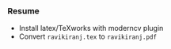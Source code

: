 ### Resume
* Install latex/TeXworks with moderncv plugin
* Convert `ravikiranj.tex` to `ravikiranj.pdf`
